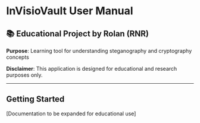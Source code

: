 # InVisioVault User Manual

## 📚 Educational Project by Rolan (RNR)

**Purpose**: Learning tool for understanding steganography and cryptography concepts

**Disclaimer**: This application is designed for educational and research purposes only.

---

## Getting Started

[Documentation to be expanded for educational use]
